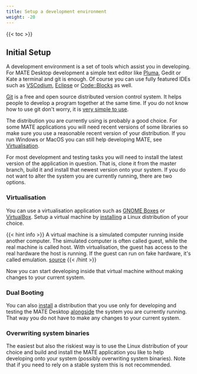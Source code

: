 ```yaml
---
title: Setup a development environment
weight: -20
---
```


{{< toc >}}

## Initial Setup

A development environment is a set of tools which assist you in developing. For MATE Desktop development a simple text editor like [Pluma](/mate-desktop/applications/pluma), Gedit or Kate a terminal and git is enough. Of course you can use fully featured IDEs such as [VSCodium](https://vscodium.com/), [Eclipse](https://www.eclipse.org/) or [Code::Blocks](https://www.codeblocks.org/) as well.

[Git](https://git-scm.com/) is a free and open source distributed version control system. It helps people to develop a program together at the same time. If you do not know how to use git don't worry, it is [very simple to use](https://rogerdudler.github.io/git-guide/).

The distribution you are currently using is probably a good choice. For some MATE applications you will need recent versions of some libraries so make sure you use a reasonable recent version of your distribution. If you run Windows or MacOS you can still help developing MATE, see [Virtualisation](#virtualisation).

For most development and testing tasks you will need to install the latest version of the application in question. That is, clone it from the master branch, build it and install that newest version onto your system. If you do not want to alter the system you are currently running, there are two options.

### Virtualisation

You can use a virtualisation application such as [GNOME Boxes](https://help.gnome.org/users/gnome-boxes/stable/) or [VirtualBox](https://virtualbox.org). Setup a virtual machine by [installing](/introduction/installation) a Linux distribution of your choice.

{{< hint info >}}
A virtual machine is a simulated computer running inside another computer. The simulated computer is often called guest, while the real machine is called host.
With virtualisation, the guest has access to the real hardware the host is running. If the guest can run on fake hardware, it's called emulation. [source](https://help.gnome.org/users/gnome-boxes/stable/what-is-a-virtual-machine.html.en)
{{< /hint >}}

Now you can start developing inside that virtual machine without making changes to your current system.

### Dual Booting

You can also [install](/introduction/installation) a distribution that you use only for developing and testing the MATE Desktop [alongside](https://en.wikipedia.org/wiki/Multi-booting) the system you are currently running. That way you do not have to make any changes to your current system.

### Overwriting system binaries

The easiest but also the riskiest way is to use the Linux distribution of your choice and build and install the MATE application you like to help developing onto your system (possibly overwriting system binaries). Note that if you need to rely on a stable system this is not recommended.
